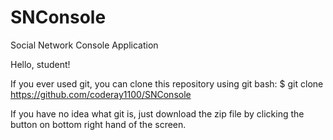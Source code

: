 SNConsole
=========

Social Network Console Application

Hello, student!

If you ever used git, you can clone this repository using git bash:
$ git clone https://github.com/coderay1100/SNConsole

If you have no idea what git is, just download the zip file by clicking
the button on bottom right hand of the screen.
